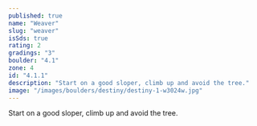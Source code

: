 ```yaml
---
published: true
name: "Weaver"
slug: "weaver"
isSds: true
rating: 2
gradings: "3"
boulder: "4.1"
zone: 4
id: "4.1.1"
description: "Start on a good sloper, climb up and avoid the tree."
image: "/images/boulders/destiny/destiny-1-w3024w.jpg"
---
```


Start on a good sloper, climb up and avoid the tree.
